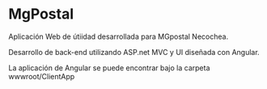 # MgPostal


Aplicación Web de útiidad desarrollada para MGpostal Necochea. 

Desarrollo de back-end utilizando ASP.net MVC y UI diseñada con Angular.


La aplicación de Angular se puede encontrar bajo la carpeta wwwroot/ClientApp
